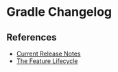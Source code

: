 # Gradle Changelog

## References

- [Current Release Notes](https://docs.gradle.org/current/release-notes.html) 
- [The Feature Lifecycle](https://docs.gradle.org/current/userguide/feature_lifecycle.html)
